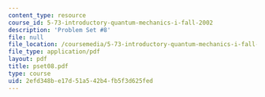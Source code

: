 ```yaml
---
content_type: resource
course_id: 5-73-introductory-quantum-mechanics-i-fall-2002
description: 'Problem Set #8'
file: null
file_location: /coursemedia/5-73-introductory-quantum-mechanics-i-fall-2002/2efd348be17d51a542b4fb5f3d625fed_pset08.pdf
file_type: application/pdf
layout: pdf
title: pset08.pdf
type: course
uid: 2efd348b-e17d-51a5-42b4-fb5f3d625fed
---
```

